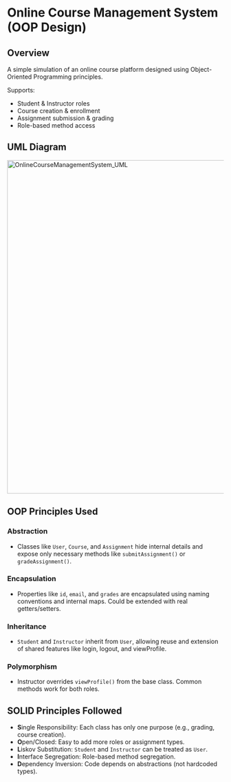 # Online Course Management System (OOP Design)

## Overview
A simple simulation of an online course platform designed using Object-Oriented Programming principles.

Supports:
- Student & Instructor roles
- Course creation & enrollment
- Assignment submission & grading
- Role-based method access

## UML Diagram

<img width="511" height="773" alt="OnlineCourseManagementSystem_UML" src="https://github.com/user-attachments/assets/fc7f47e9-7f0a-4192-bc44-bdca26ebe037" />


##  OOP Principles Used

### Abstraction
- Classes like `User`, `Course`, and `Assignment` hide internal details and expose only necessary methods like `submitAssignment()` or `gradeAssignment()`.

### Encapsulation
- Properties like `id`, `email`, and `grades` are encapsulated using naming conventions and internal maps. Could be extended with real getters/setters.

### Inheritance
- `Student` and `Instructor` inherit from `User`, allowing reuse and extension of shared features like login, logout, and viewProfile.

### Polymorphism
- Instructor overrides `viewProfile()` from the base class. Common methods work for both roles.

## SOLID Principles Followed

- **S**ingle Responsibility: Each class has only one purpose (e.g., grading, course creation).
- **O**pen/Closed: Easy to add more roles or assignment types.
- **L**iskov Substitution: `Student` and `Instructor` can be treated as `User`.
- **I**nterface Segregation: Role-based method segregation.
- **D**ependency Inversion: Code depends on abstractions (not hardcoded types).
